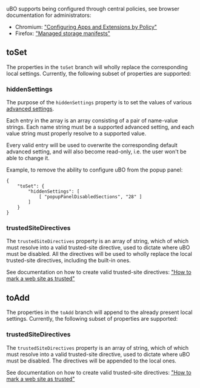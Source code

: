 uBO supports being configured through central policies, see browser documentation for administrators:

- Chromium: ["Configuring Apps and Extensions by Policy"](https://www.chromium.org/administrators/configuring-policy-for-extensions)
- Firefox: ["Managed storage manifests"](https://developer.mozilla.org/en-US/docs/Mozilla/Add-ons/WebExtensions/Native_manifests#Managed_storage_manifests)

## toSet

The properties in the `toSet` branch will wholly replace the corresponding local settings. Currently, the following subset of properties are supported:

### hiddenSettings

The purpose of the `hiddenSettings` property is to set the values of various [advanced settings](https://github.com/uBlockOrigin/uBlock-issues/wiki/Advanced-settings).

Each entry in the array is an array consisting of a pair of name-value strings. Each name string must be a supported advanced setting, and each value string must properly resolve to a supported value.

Every valid entry will be used to overwrite the corresponding default advanced setting, and will also become read-only, i.e. the user won't be able to change it.

Example, to remove the ability to configure uBO from the popup panel:

    {
        "toSet": {
            "hiddenSettings": [
                [ "popupPanelDisabledSections", "28" ]
            ]
        }
    }

### trustedSiteDirectives

The `trustedSiteDirectives` property is an array of string, which of which must resolve into a valid trusted-site directive, used to dictate where uBO must be disabled. All the directives will be used to wholly replace the local trusted-site directives, including the built-in ones.

See documentation on how to create valid trusted-site directives: ["How to mark a web site as trusted"](https://github.com/uBlockOrigin/uBlock-issues/wiki/How-to-mark-a-web-site-as-trusted)

## toAdd

The properties in the `toAdd` branch will append to the already present local settings. Currently, the following subset of properties are supported:

### trustedSiteDirectives

The `trustedSiteDirectives` property is an array of string, which of which must resolve into a valid trusted-site directive, used to dictate where uBO must be disabled. The directives will be appended to the local ones.

See documentation on how to create valid trusted-site directives: ["How to mark a web site as trusted"](https://github.com/uBlockOrigin/uBlock-issues/wiki/How-to-mark-a-web-site-as-trusted)
